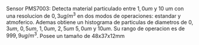 Sensor PMS7003: Detecta material particulado entre $1,0um$ y 10 um con una resolucion de $0,3ug/m^3$ en dos modos de operaciones: estandar y atmoferico. Ademas obtiene un histograma de particulas de diametros de $0,3 um$, $0,5um$, $1,0um$, $2,5um$ $5,0um$ y $10um$. Su rango de operacion es de $999,9ug/m^3$. Posee un tamaño de 48x37x12mm  